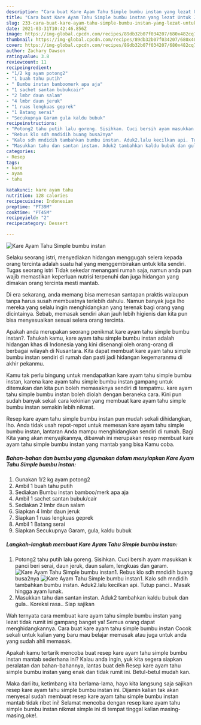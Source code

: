 ```yaml
---
description: "Cara buat Kare Ayam Tahu Simple bumbu instan yang lezat Untuk Jualan"
title: "Cara buat Kare Ayam Tahu Simple bumbu instan yang lezat Untuk Jualan"
slug: 233-cara-buat-kare-ayam-tahu-simple-bumbu-instan-yang-lezat-untuk-jualan
date: 2021-03-31T10:42:46.856Z
image: https://img-global.cpcdn.com/recipes/89db32b07f034207/680x482cq70/kare-ayam-tahu-simple-bumbu-instan-foto-resep-utama.jpg
thumbnail: https://img-global.cpcdn.com/recipes/89db32b07f034207/680x482cq70/kare-ayam-tahu-simple-bumbu-instan-foto-resep-utama.jpg
cover: https://img-global.cpcdn.com/recipes/89db32b07f034207/680x482cq70/kare-ayam-tahu-simple-bumbu-instan-foto-resep-utama.jpg
author: Zachary Dawson
ratingvalue: 3.8
reviewcount: 11
recipeingredient:
- "1/2 kg ayam potong2"
- "1 buah tahu putih"
- " Bumbu instan bamboomerk apa aja"
- "1 sachet santan bubukcair"
- "2 lmbr daun salam"
- "4 lmbr daun jeruk"
- "1 ruas lengkuas geprek"
- "1 Batang serai"
- "Secukupnya Garam gula kaldu bubuk"
recipeinstructions:
- "Potong2 tahu putih lalu goreng. Sisihkan. Cuci bersih ayam masukkan k panci beri serai, daun jeruk, daun salam, lengkuas dan garam."
- "Rebus klo sdh mndidih buang busa2nya"
- "Kalo sdh mndidih tambahkan bumbu instan. Aduk2.lalu kecilkan api. Tutup panci.. Masak hingga ayam lunak."
- "Masukkan tahu dan santan instan. Aduk2 tambahkan kaldu bubuk dan gula.. Koreksi rasa.. Siap sajikan"
categories:
- Resep
tags:
- kare
- ayam
- tahu

katakunci: kare ayam tahu 
nutrition: 128 calories
recipecuisine: Indonesian
preptime: "PT39M"
cooktime: "PT45M"
recipeyield: "2"
recipecategory: Dessert

---
```



![Kare Ayam Tahu Simple bumbu instan](https://img-global.cpcdn.com/recipes/89db32b07f034207/680x482cq70/kare-ayam-tahu-simple-bumbu-instan-foto-resep-utama.jpg)

Selaku seorang istri, menyediakan hidangan menggugah selera kepada orang tercinta adalah suatu hal yang menggembirakan untuk kita sendiri. Tugas seorang istri Tidak sekedar menangani rumah saja, namun anda pun wajib memastikan keperluan nutrisi terpenuhi dan juga hidangan yang dimakan orang tercinta mesti mantab.

Di era  sekarang, anda memang bisa memesan santapan praktis walaupun tanpa harus susah membuatnya terlebih dahulu. Namun banyak juga lho mereka yang selalu ingin menghidangkan yang terenak bagi orang yang dicintainya. Sebab, memasak sendiri akan jauh lebih higienis dan kita pun bisa menyesuaikan sesuai selera orang tercinta. 



Apakah anda merupakan seorang penikmat kare ayam tahu simple bumbu instan?. Tahukah kamu, kare ayam tahu simple bumbu instan adalah hidangan khas di Indonesia yang kini disenangi oleh orang-orang di berbagai wilayah di Nusantara. Kita dapat membuat kare ayam tahu simple bumbu instan sendiri di rumah dan pasti jadi hidangan kegemaranmu di akhir pekanmu.

Kamu tak perlu bingung untuk mendapatkan kare ayam tahu simple bumbu instan, karena kare ayam tahu simple bumbu instan gampang untuk ditemukan dan kita pun boleh memasaknya sendiri di tempatmu. kare ayam tahu simple bumbu instan boleh diolah dengan beraneka cara. Kini pun sudah banyak sekali cara kekinian yang membuat kare ayam tahu simple bumbu instan semakin lebih nikmat.

Resep kare ayam tahu simple bumbu instan pun mudah sekali dihidangkan, lho. Anda tidak usah repot-repot untuk memesan kare ayam tahu simple bumbu instan, lantaran Anda mampu menghidangkan sendiri di rumah. Bagi Kita yang akan menyajikannya, dibawah ini merupakan resep membuat kare ayam tahu simple bumbu instan yang mantab yang bisa Kamu coba.

<!--inarticleads1-->

##### Bahan-bahan dan bumbu yang digunakan dalam menyiapkan Kare Ayam Tahu Simple bumbu instan:

1. Gunakan 1/2 kg ayam potong2
1. Ambil 1 buah tahu putih
1. Sediakan  Bumbu instan bamboo/merk apa aja
1. Ambil 1 sachet santan bubuk/cair
1. Sediakan 2 lmbr daun salam
1. Siapkan 4 lmbr daun jeruk
1. Siapkan 1 ruas lengkuas geprek
1. Ambil 1 Batang serai
1. Siapkan Secukupnya Garam, gula, kaldu bubuk




<!--inarticleads2-->

##### Langkah-langkah membuat Kare Ayam Tahu Simple bumbu instan:

1. Potong2 tahu putih lalu goreng. Sisihkan. Cuci bersih ayam masukkan k panci beri serai, daun jeruk, daun salam, lengkuas dan garam.
<img src="https://img-global.cpcdn.com/steps/f4819878bdfbc30e/160x128cq70/kare-ayam-tahu-simple-bumbu-instan-langkah-memasak-1-foto.jpg" alt="Kare Ayam Tahu Simple bumbu instan">1. Rebus klo sdh mndidih buang busa2nya
<img src="https://img-global.cpcdn.com/steps/07901098a4f36904/160x128cq70/kare-ayam-tahu-simple-bumbu-instan-langkah-memasak-2-foto.jpg" alt="Kare Ayam Tahu Simple bumbu instan">1. Kalo sdh mndidih tambahkan bumbu instan. Aduk2.lalu kecilkan api. Tutup panci.. Masak hingga ayam lunak.
1. Masukkan tahu dan santan instan. Aduk2 tambahkan kaldu bubuk dan gula.. Koreksi rasa.. Siap sajikan




Wah ternyata cara membuat kare ayam tahu simple bumbu instan yang lezat tidak rumit ini gampang banget ya! Semua orang dapat menghidangkannya. Cara buat kare ayam tahu simple bumbu instan Cocok sekali untuk kalian yang baru mau belajar memasak atau juga untuk anda yang sudah ahli memasak.

Apakah kamu tertarik mencoba buat resep kare ayam tahu simple bumbu instan mantab sederhana ini? Kalau anda ingin, yuk kita segera siapkan peralatan dan bahan-bahannya, lantas buat deh Resep kare ayam tahu simple bumbu instan yang enak dan tidak rumit ini. Betul-betul mudah kan. 

Maka dari itu, ketimbang kita berlama-lama, hayo kita langsung saja sajikan resep kare ayam tahu simple bumbu instan ini. Dijamin kalian tak akan menyesal sudah membuat resep kare ayam tahu simple bumbu instan mantab tidak ribet ini! Selamat mencoba dengan resep kare ayam tahu simple bumbu instan nikmat simple ini di tempat tinggal kalian masing-masing,oke!.

